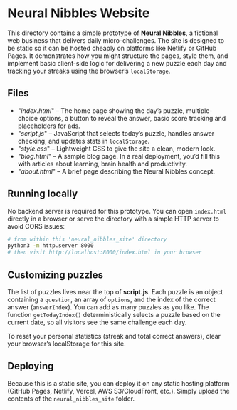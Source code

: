 # Neural Nibbles Website

This directory contains a simple prototype of **Neural Nibbles**, a fictional web business that delivers daily micro-challenges. The site is designed to be static so it can be hosted cheaply on platforms like Netlify or GitHub Pages. It demonstrates how you might structure the pages, style them, and implement basic client-side logic for delivering a new puzzle each day and tracking your streaks using the browser’s `localStorage`.

## Files
- "*index.html*" – The home page showing the day’s puzzle, multiple-choice options, a button to reveal the answer, basic score tracking and placeholders for ads.
- "*script.js*" – JavaScript that selects today’s puzzle, handles answer checking, and updates stats in `localStorage`.
- "*style.css*" – Lightweight CSS to give the site a clean, modern look.
- "*blog.html*" – A sample blog page. In a real deployment, you’d fill this with articles about learning, brain health and productivity.
- "*about.html*" – A brief page describing the Neural Nibbles concept.

## Running locally

No backend server is required for this prototype. You can open `index.html` directly in a browser or serve the directory with a simple HTTP server to avoid CORS issues:

```bash
# from within this 'neural_nibbles_site' directory
python3 -m http.server 8000
# then visit http://localhost:8000/index.html in your browser
```

## Customizing puzzles

The list of puzzles lives near the top of **script.js**. Each puzzle is an object containing a `question`, an array of `options`, and the index of the correct answer (`answerIndex`). You can add as many puzzles as you like. The function `getTodayIndex()` deterministically selects a puzzle based on the current date, so all visitors see the same challenge each day.

To reset your personal statistics (streak and total correct answers), clear your browser’s localStorage for this site.

## Deploying

Because this is a static site, you can deploy it on any static hosting platform (GitHub Pages, Netlify, Vercel, AWS S3/CloudFront, etc.). Simply upload the contents of the `neural_nibbles_site` folder.
